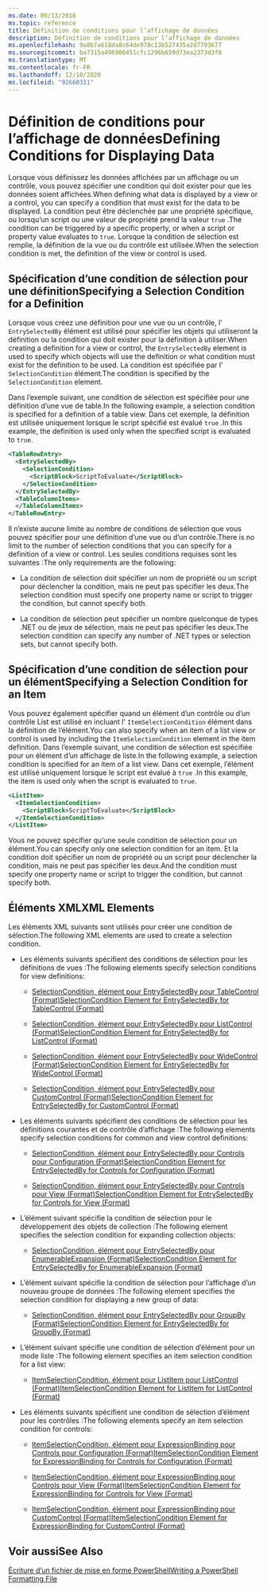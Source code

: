 ```yaml
---
ms.date: 09/13/2016
ms.topic: reference
title: Définition de conditions pour l’affichage de données
description: Définition de conditions pour l’affichage de données
ms.openlocfilehash: 9a8b7a618da8c64de978c13b527435a2d7793677
ms.sourcegitcommit: ba7315a496986451cfc1296b659d73ea2373d3f0
ms.translationtype: MT
ms.contentlocale: fr-FR
ms.lasthandoff: 12/10/2020
ms.locfileid: "92660311"
---
```

# <a name="defining-conditions-for-displaying-data"></a><span data-ttu-id="5b6bc-103">Définition de conditions pour l’affichage de données</span><span class="sxs-lookup"><span data-stu-id="5b6bc-103">Defining Conditions for Displaying Data</span></span>

<span data-ttu-id="5b6bc-104">Lorsque vous définissez les données affichées par un affichage ou un contrôle, vous pouvez spécifier une condition qui doit exister pour que les données soient affichées.</span><span class="sxs-lookup"><span data-stu-id="5b6bc-104">When defining what data is displayed by a view or a control, you can specify a condition that must exist for the data to be displayed.</span></span> <span data-ttu-id="5b6bc-105">La condition peut être déclenchée par une propriété spécifique, ou lorsqu’un script ou une valeur de propriété prend la valeur `true` .</span><span class="sxs-lookup"><span data-stu-id="5b6bc-105">The condition can be triggered by a specific property, or when a script or property value evaluates to `true`.</span></span> <span data-ttu-id="5b6bc-106">Lorsque la condition de sélection est remplie, la définition de la vue ou du contrôle est utilisée.</span><span class="sxs-lookup"><span data-stu-id="5b6bc-106">When the selection condition is met, the definition of the view or control is used.</span></span>

## <a name="specifying-a-selection-condition-for-a-definition"></a><span data-ttu-id="5b6bc-107">Spécification d’une condition de sélection pour une définition</span><span class="sxs-lookup"><span data-stu-id="5b6bc-107">Specifying a Selection Condition for a Definition</span></span>

<span data-ttu-id="5b6bc-108">Lorsque vous créez une définition pour une vue ou un contrôle, l' `EntrySelectedBy` élément est utilisé pour spécifier les objets qui utiliseront la définition ou la condition qui doit exister pour la définition à utiliser.</span><span class="sxs-lookup"><span data-stu-id="5b6bc-108">When creating a definition for a view or control, the `EntrySelectedBy` element is used to specify which objects will use the definition or what condition must exist for the definition to be used.</span></span> <span data-ttu-id="5b6bc-109">La condition est spécifiée par l' `SelectionCondition` élément.</span><span class="sxs-lookup"><span data-stu-id="5b6bc-109">The condition is specified by the `SelectionCondition` element.</span></span>

<span data-ttu-id="5b6bc-110">Dans l’exemple suivant, une condition de sélection est spécifiée pour une définition d’une vue de table.</span><span class="sxs-lookup"><span data-stu-id="5b6bc-110">In the following example, a selection condition is specified for a definition of a table view.</span></span> <span data-ttu-id="5b6bc-111">Dans cet exemple, la définition est utilisée uniquement lorsque le script spécifié est évalué `true` .</span><span class="sxs-lookup"><span data-stu-id="5b6bc-111">In this example, the definition is used only when the specified script is evaluated to `true`.</span></span>

```xml
<TableRowEntry>
  <EntrySelectedBy>
    <SelectionCondition>
      <ScriptBlock>ScriptToEvaluate</ScriptBlock>
    </SelectionCondition>
  </EntrySelectedBy>
  <TableColumnItems>
  </TableColumnItems>
</TableRowEntry>

```

<span data-ttu-id="5b6bc-112">Il n’existe aucune limite au nombre de conditions de sélection que vous pouvez spécifier pour une définition d’une vue ou d’un contrôle.</span><span class="sxs-lookup"><span data-stu-id="5b6bc-112">There is no limit to the number of selection conditions that you can specify for a definition of a view or control.</span></span> <span data-ttu-id="5b6bc-113">Les seules conditions requises sont les suivantes :</span><span class="sxs-lookup"><span data-stu-id="5b6bc-113">The only requirements are the following:</span></span>

- <span data-ttu-id="5b6bc-114">La condition de sélection doit spécifier un nom de propriété ou un script pour déclencher la condition, mais ne peut pas spécifier les deux.</span><span class="sxs-lookup"><span data-stu-id="5b6bc-114">The selection condition must specify one property name or script to trigger the condition, but cannot specify both.</span></span>

- <span data-ttu-id="5b6bc-115">La condition de sélection peut spécifier un nombre quelconque de types .NET ou de jeux de sélection, mais ne peut pas spécifier les deux.</span><span class="sxs-lookup"><span data-stu-id="5b6bc-115">The selection condition can specify any number of .NET types or selection sets, but cannot specify both.</span></span>

## <a name="specifying-a-selection-condition-for-an-item"></a><span data-ttu-id="5b6bc-116">Spécification d’une condition de sélection pour un élément</span><span class="sxs-lookup"><span data-stu-id="5b6bc-116">Specifying a Selection Condition for an Item</span></span>

<span data-ttu-id="5b6bc-117">Vous pouvez également spécifier quand un élément d’un contrôle ou d’un contrôle List est utilisé en incluant l' `ItemSelectionCondition` élément dans la définition de l’élément.</span><span class="sxs-lookup"><span data-stu-id="5b6bc-117">You can also specify when an item of a list view or control is used by including the `ItemSelectionCondition` element in the item definition.</span></span> <span data-ttu-id="5b6bc-118">Dans l’exemple suivant, une condition de sélection est spécifiée pour un élément d’un affichage de liste.</span><span class="sxs-lookup"><span data-stu-id="5b6bc-118">In the following example, a selection condition is specified for an item of a list view.</span></span> <span data-ttu-id="5b6bc-119">Dans cet exemple, l’élément est utilisé uniquement lorsque le script est évalué à `true` .</span><span class="sxs-lookup"><span data-stu-id="5b6bc-119">In this example, the item is used only when the script is evaluated to `true`.</span></span>

```xml
<ListItem>
  <ItemSelectionCondition>
    <ScriptBlock>ScriptToEvaluate</ScriptBlock>
  </ItemSelectionCondition>
</ListItem>

```

<span data-ttu-id="5b6bc-120">Vous ne pouvez spécifier qu’une seule condition de sélection pour un élément.</span><span class="sxs-lookup"><span data-stu-id="5b6bc-120">You can specify only one selection condition for an item.</span></span> <span data-ttu-id="5b6bc-121">Et la condition doit spécifier un nom de propriété ou un script pour déclencher la condition, mais ne peut pas spécifier les deux.</span><span class="sxs-lookup"><span data-stu-id="5b6bc-121">And the condition must specify one property name or script to trigger the condition, but cannot specify both.</span></span>

## <a name="xml-elements"></a><span data-ttu-id="5b6bc-122">Éléments XML</span><span class="sxs-lookup"><span data-stu-id="5b6bc-122">XML Elements</span></span>

 <span data-ttu-id="5b6bc-123">Les éléments XML suivants sont utilisés pour créer une condition de sélection.</span><span class="sxs-lookup"><span data-stu-id="5b6bc-123">The following XML elements are used to create a selection condition.</span></span>

- <span data-ttu-id="5b6bc-124">Les éléments suivants spécifient des conditions de sélection pour les définitions de vues :</span><span class="sxs-lookup"><span data-stu-id="5b6bc-124">The following elements specify selection conditions for view definitions:</span></span>

  - [<span data-ttu-id="5b6bc-125">SelectionCondition, élément pour EntrySelectedBy pour TableControl (Format)</span><span class="sxs-lookup"><span data-stu-id="5b6bc-125">SelectionCondition Element for EntrySelectedBy for TableControl (Format)</span></span>](./selectioncondition-element-for-entryselectedby-for-tablecontrol-format.md)

  - [<span data-ttu-id="5b6bc-126">SelectionCondition, élément pour EntrySelectedBy pour ListControl (Format)</span><span class="sxs-lookup"><span data-stu-id="5b6bc-126">SelectionCondition Element for EntrySelectedBy for ListControl (Format)</span></span>](./selectioncondition-element-for-entryselectedby-for-listcontrol-format.md)

  - [<span data-ttu-id="5b6bc-127">SelectionCondition, élément pour EntrySelectedBy pour WideControl (Format)</span><span class="sxs-lookup"><span data-stu-id="5b6bc-127">SelectionCondition Element for EntrySelectedBy for WideControl (Format)</span></span>](./selectioncondition-element-for-entryselectedby-for-widecontrol-format.md)

  - [<span data-ttu-id="5b6bc-128">SelectionCondition, élément pour EntrySelectedBy pour CustomControl (Format)</span><span class="sxs-lookup"><span data-stu-id="5b6bc-128">SelectionCondition Element for EntrySelectedBy for CustomControl (Format)</span></span>](./selectioncondition-element-for-entryselectedby-for-customcontrol-format.md)

- <span data-ttu-id="5b6bc-129">Les éléments suivants spécifient des conditions de sélection pour les définitions courantes et de contrôle d’affichage :</span><span class="sxs-lookup"><span data-stu-id="5b6bc-129">The following elements specify selection conditions for common and view control definitions:</span></span>

  - [<span data-ttu-id="5b6bc-130">SelectionCondition, élément pour EntrySelectedBy pour Controls pour Configuration (Format)</span><span class="sxs-lookup"><span data-stu-id="5b6bc-130">SelectionCondition Element for EntrySelectedBy for Controls for Configuration (Format)</span></span>](./selectioncondition-element-for-entryselectedby-for-controls-for-configuration-format.md)

  - [<span data-ttu-id="5b6bc-131">SelectionCondition, élément pour EntrySelectedBy pour Controls pour View (Format)</span><span class="sxs-lookup"><span data-stu-id="5b6bc-131">SelectionCondition Element for EntrySelectedBy for Controls for View (Format)</span></span>](./selectioncondition-element-for-entryselectedby-for-controls-for-view-format.md)

- <span data-ttu-id="5b6bc-132">L’élément suivant spécifie la condition de sélection pour le développement des objets de collection :</span><span class="sxs-lookup"><span data-stu-id="5b6bc-132">The following element specifies the selection condition for expanding collection objects:</span></span>

  - [<span data-ttu-id="5b6bc-133">SelectionCondition, élément pour EntrySelectedBy pour EnumerableExpansion (Format)</span><span class="sxs-lookup"><span data-stu-id="5b6bc-133">SelectionCondition Element for EntrySelectedBy for EnumerableExpansion (Format)</span></span>](./selectioncondition-element-for-entryselectedby-for-enumerableexpansion-format.md)

- <span data-ttu-id="5b6bc-134">L’élément suivant spécifie la condition de sélection pour l’affichage d’un nouveau groupe de données :</span><span class="sxs-lookup"><span data-stu-id="5b6bc-134">The following element specifies the selection condition for displaying a new group of data:</span></span>

  - [<span data-ttu-id="5b6bc-135">SelectionCondition, élément pour EntrySelectedBy pour GroupBy (Format)</span><span class="sxs-lookup"><span data-stu-id="5b6bc-135">SelectionCondition Element for EntrySelectedBy for GroupBy (Format)</span></span>](./selectioncondition-element-for-entryselectedby-for-groupby-format.md)

- <span data-ttu-id="5b6bc-136">L’élément suivant spécifie une condition de sélection d’élément pour un mode liste :</span><span class="sxs-lookup"><span data-stu-id="5b6bc-136">The following element specifies an item selection condition for a list view:</span></span>

  - [<span data-ttu-id="5b6bc-137">ItemSelectionCondition, élément pour ListItem pour ListControl (Format)</span><span class="sxs-lookup"><span data-stu-id="5b6bc-137">ItemSelectionCondition Element for ListItem for ListControl (Format)</span></span>](./itemselectioncondition-element-for-listitem-for-listcontrol-format.md)

- <span data-ttu-id="5b6bc-138">Les éléments suivants spécifient une condition de sélection d’élément pour les contrôles :</span><span class="sxs-lookup"><span data-stu-id="5b6bc-138">The following elements specify an item selection condition for controls:</span></span>

  - [<span data-ttu-id="5b6bc-139">ItemSelectionCondition, élément pour ExpressionBinding pour Controls pour Configuration (Format)</span><span class="sxs-lookup"><span data-stu-id="5b6bc-139">ItemSelectionCondition Element for ExpressionBinding for Controls for Configuration (Format)</span></span>](./itemselectioncondition-element-for-expressionbinding-for-controls-for-configuration-format.md)

  - [<span data-ttu-id="5b6bc-140">ItemSelectionCondition, élément pour ExpressionBinding pour Controls pour View (Format)</span><span class="sxs-lookup"><span data-stu-id="5b6bc-140">ItemSelectionCondition Element for ExpressionBinding for Controls for View (Format)</span></span>](./itemselectioncondition-element-for-expressionbinding-for-controls-for-view-format.md)

  - [<span data-ttu-id="5b6bc-141">ItemSelectionCondition, élément pour ExpressionBinding pour CustomControl (Format)</span><span class="sxs-lookup"><span data-stu-id="5b6bc-141">ItemSelectionCondition Element for ExpressionBinding for CustomControl (Format)</span></span>](./itemselectioncondition-element-for-expressionbinding-for-customcontrol-format.md)

## <a name="see-also"></a><span data-ttu-id="5b6bc-142">Voir aussi</span><span class="sxs-lookup"><span data-stu-id="5b6bc-142">See Also</span></span>

[<span data-ttu-id="5b6bc-143">Écriture d’un fichier de mise en forme PowerShell</span><span class="sxs-lookup"><span data-stu-id="5b6bc-143">Writing a PowerShell Formatting File</span></span>](./writing-a-powershell-formatting-file.md)
